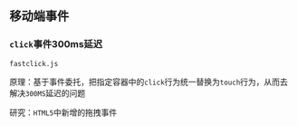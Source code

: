 ## 移动端事件
### `click`事件300ms延迟
`fastclick.js`

原理：基于事件委托，把指定容器中的`click`行为统一替换为`touch`行为，从而去解决`300MS`延迟的问题

研究：`HTML5`中新增的拖拽事件
